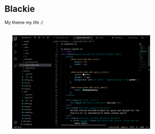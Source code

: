 # Blackie

My theme my life :/

<img style="width: 90%; margin: 20px; margin-left: 5%" src="ss.png">